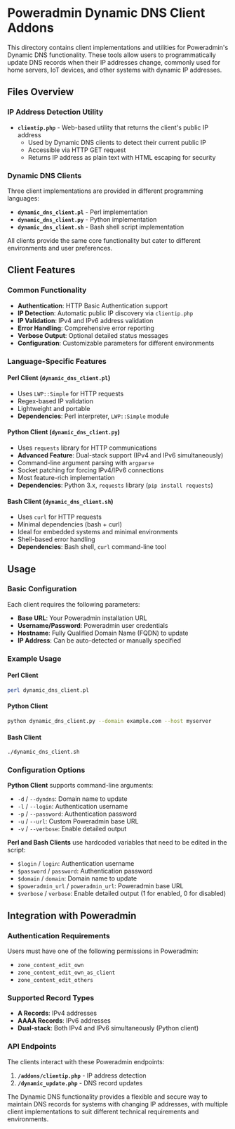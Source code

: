 # Poweradmin Dynamic DNS Client Addons

This directory contains client implementations and utilities for Poweradmin's Dynamic DNS functionality. These tools allow users to programmatically update DNS records when their IP addresses change, commonly used for home servers, IoT devices, and other systems with dynamic IP addresses.

## Files Overview

### IP Address Detection Utility

- **`clientip.php`** - Web-based utility that returns the client's public IP address
  - Used by Dynamic DNS clients to detect their current public IP
  - Accessible via HTTP GET request
  - Returns IP address as plain text with HTML escaping for security

### Dynamic DNS Clients

Three client implementations are provided in different programming languages:

- **`dynamic_dns_client.pl`** - Perl implementation
- **`dynamic_dns_client.py`** - Python implementation  
- **`dynamic_dns_client.sh`** - Bash shell script implementation

All clients provide the same core functionality but cater to different environments and user preferences.

## Client Features

### Common Functionality

- **Authentication**: HTTP Basic Authentication support
- **IP Detection**: Automatic public IP discovery via `clientip.php`
- **IP Validation**: IPv4 and IPv6 address validation
- **Error Handling**: Comprehensive error reporting
- **Verbose Output**: Optional detailed status messages
- **Configuration**: Customizable parameters for different environments

### Language-Specific Features

#### Perl Client (`dynamic_dns_client.pl`)
- Uses `LWP::Simple` for HTTP requests
- Regex-based IP validation
- Lightweight and portable
- **Dependencies**: Perl interpreter, `LWP::Simple` module

#### Python Client (`dynamic_dns_client.py`)
- Uses `requests` library for HTTP communications
- **Advanced Feature**: Dual-stack support (IPv4 and IPv6 simultaneously)
- Command-line argument parsing with `argparse`
- Socket patching for forcing IPv4/IPv6 connections
- Most feature-rich implementation
- **Dependencies**: Python 3.x, `requests` library (`pip install requests`)

#### Bash Client (`dynamic_dns_client.sh`)
- Uses `curl` for HTTP requests
- Minimal dependencies (bash + curl)
- Ideal for embedded systems and minimal environments
- Shell-based error handling
- **Dependencies**: Bash shell, `curl` command-line tool

## Usage

### Basic Configuration

Each client requires the following parameters:

- **Base URL**: Your Poweradmin installation URL
- **Username/Password**: Poweradmin user credentials
- **Hostname**: Fully Qualified Domain Name (FQDN) to update
- **IP Address**: Can be auto-detected or manually specified

### Example Usage

#### Perl Client
```bash
perl dynamic_dns_client.pl
```

#### Python Client
```bash
python dynamic_dns_client.py --domain example.com --host myserver
```

#### Bash Client
```bash
./dynamic_dns_client.sh
```

### Configuration Options

**Python Client** supports command-line arguments:
- `-d` / `--dyndns`: Domain name to update
- `-l` / `--login`: Authentication username
- `-p` / `--password`: Authentication password
- `-u` / `--url`: Custom Poweradmin base URL
- `-v` / `--verbose`: Enable detailed output

**Perl and Bash Clients** use hardcoded variables that need to be edited in the script:
- `$login` / `login`: Authentication username
- `$password` / `password`: Authentication password
- `$domain` / `domain`: Domain name to update
- `$poweradmin_url` / `poweradmin_url`: Poweradmin base URL
- `$verbose` / `verbose`: Enable detailed output (1 for enabled, 0 for disabled)

## Integration with Poweradmin

### Authentication Requirements

Users must have one of the following permissions in Poweradmin:
- `zone_content_edit_own`
- `zone_content_edit_own_as_client`  
- `zone_content_edit_others`

### Supported Record Types

- **A Records**: IPv4 addresses
- **AAAA Records**: IPv6 addresses
- **Dual-stack**: Both IPv4 and IPv6 simultaneously (Python client)

### API Endpoints

The clients interact with these Poweradmin endpoints:

1. **`/addons/clientip.php`** - IP address detection
2. **`/dynamic_update.php`** - DNS record updates

The Dynamic DNS functionality provides a flexible and secure way to maintain DNS records for systems with changing IP addresses, with multiple client implementations to suit different technical requirements and environments.